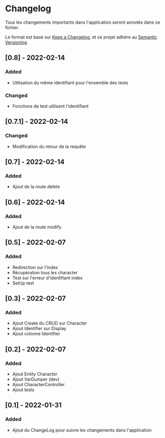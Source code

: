 # Changelog

Tous les changements importants dans l'application seront annotés dans ce fichier.

Le format est basé sur [Keep a Changelog](https://keepachangelog.com/en/1.0.0/),
et ce projet adhère au [Semantic Versioning](https://semver.org/spec/v2.0.0.html).

## [0.8] - 2022-02-14
### Added
- Utilisation du même identifiant pour l'ensemble des tests
### Changed
- Fonctions de test utilisent l'identifiant

## [0.7.1] - 2022-02-14
### Changed
- Modification du retour de la requête

## [0.7] - 2022-02-14
### Added
- Ajout de la route delete

## [0.6] - 2022-02-14
### Added
- Ajout de la route modify

## [0.5] - 2022-02-07
### Added
- Redirection sur l'index
- Récupération tous les character
- Test sur l'erreur d'identifiant index
- SetUp test

## [0.3] - 2022-02-07
### Added
- Ajout Create du CRUD sur Character
- Ajout Identifier sur Display
- Ajout colonne Identifier

## [0.2] - 2022-02-07
### Added
- Ajout Entity Character
- Ajout VarDumper (dev)
- Ajout CharacterController
- Ajout tests

## [0.1] - 2022-01-31
### Added
- Ajout du ChangeLog pour suivre les changements dans l'application